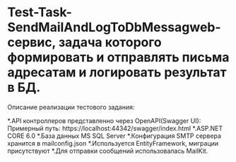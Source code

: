 # Test-Task-SendMailAndLogToDbMessagweb-сервис, задача которого формировать и отправлять письма адресатам и логировать результат в БД.

Описание реализации тестового задания:

*.API контроллеров представленно через OpenAPI(Swagger UI): Примерный путь: https://localhost:44342/swagger/index.html
*.ASP.NET CORE 6.0
*.База данных MS SQL Server
*.Конфигурация SMTP сервера хранится в mailconfig.json
*.Используется EntityFramework, миграции присутствуют
*.Для отправки сообщений использовалась MailKit.
